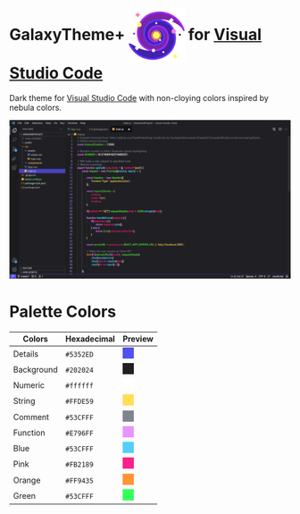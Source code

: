 # GalaxyTheme+ <img align="center" alt="galaxytheme+" height="100" width="100" src="assets/galaxia.png"> for [Visual Studio Code](https://code.visualstudio.com)

Dark theme for [Visual Studio Code](https://code.visualstudio.com) with non-cloying colors inspired by nebula colors.

![galaxytheme+](assets/galaxytheme+.png)

# Palette Colors

| Colors         | Hexadecimal | Preview                                                     |
| -------------- | ---------   | ------------------------------------------------------------|
| Details        |  `#5352ED`  | ![Details](assets/palette/BaseColorDatails.png)            |
| Background     |  `#202024`  | ![Background](assets/palette/Background.png)               |
| Numeric        |  `#ffffff`  | ![Numeric](assets/palette/Numeric.png)                     |
| String         |  `#FFDE59`  | ![String](assets/palette/String.png)                       |
| Comment        |  `#53CFFF`  | ![Comment](assets/palette/Comment.png)                     |
| Function       |  `#E796FF`  | ![Function](assets/palette/Function.png)                   |
| Blue           |  `#53CFFF`  | ![Blue](assets/palette/Blue.png)                           |
| Pink           |  `#FB2189`  | ![Pink](assets/palette/Pink.png)                           |
| Orange         |  `#FF9435`  | ![Orange](assets/palette/Orange.png)                       |
| Green          |  `#53CFFF`  | ![Green](assets/palette/Green.png)                         |
